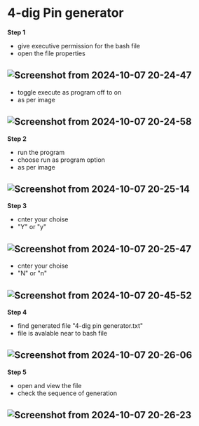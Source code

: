 # 4-dig Pin generator
**Step 1**
- give executive permission for the bash file
- open the file properties

![Screenshot from 2024-10-07 20-24-47](https://github.com/user-attachments/assets/409c00ba-eb12-4059-b70a-8c003fc047c7)
 -
- toggle execute as program off to on
- as per image

![Screenshot from 2024-10-07 20-24-58](https://github.com/user-attachments/assets/6eb48b79-73e8-4cd1-8cf6-3e16147ee878)
-
**Step 2**
- run the program
- choose run as program option
- as per image

![Screenshot from 2024-10-07 20-25-14](https://github.com/user-attachments/assets/a526b745-cc08-43b1-8d38-bfff2723bc4b)
-
**Step 3**
- cnter your choise
- "Y" or "y"

![Screenshot from 2024-10-07 20-25-47](https://github.com/user-attachments/assets/566491e7-856b-4d34-a66e-e6b068b1af9e)
-
- cnter your choise
- "N" or "n"

![Screenshot from 2024-10-07 20-45-52](https://github.com/user-attachments/assets/cf35c015-f4e6-46dc-8920-e73ba39cadfb)
-
**Step 4**
- find generated file "4-dig pin generator.txt"
- file is avalable near to bash file

![Screenshot from 2024-10-07 20-26-06](https://github.com/user-attachments/assets/ebb61de6-abc6-4c14-a686-1b24368a0c91)
-
**Step 5**
- open and view the file
- check the sequence of generation

![Screenshot from 2024-10-07 20-26-23](https://github.com/user-attachments/assets/0e1bfa65-b376-40f8-9e47-c506a0ecfa67)
-

